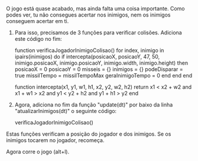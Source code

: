 
O jogo está quase acabado, mas ainda falta uma coisa importante. Como podes ver, tu não consegues acertar nos inimigos, nem os inimigos conseguem acertar em ti.

1. Para isso, precisamos de 3 funções para verificar colisões. Adiciona este código no fim: 

    function verificaJogadorInimigoColisao()
        for index, inimigo in ipairs(inimigos) do
            if intercepta(posicaoX, posicaoY, 47, 50, inimigo.posicaoX, inimigo.posicaoY, inimigo.width, inimigo.height) then
                posicaoX = 0
                posicaoY = 0
                misseis = {}
                inimigos = {}
                podeDisparar = true
                missilTempo = missilTempoMax
                geraInimigoTempo = 0
            end
        end
    end

    function intercepta(x1, y1, w1, h1, x2, y2, w2, h2)
        return x1 < x2 + w2 and
        x1 + w1 > x2 and
        y1 < y2 + h2 and
        y1 + h1 > y2
    end

2. Agora, adiciona no fim da função "update(dt)" por baixo da linha "atualizarInimigos(dt)" o seguinte código:

    verificaJogadorInimigoColisao()

Estas funções verificam a posição do jogador e dos inimigos.
Se os inimigos tocarem no jogador, recomeça.

Agora corre o jogo (alt+l).

